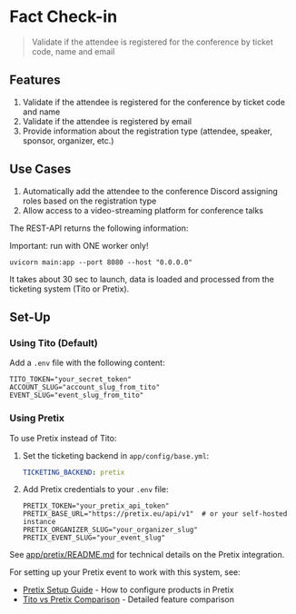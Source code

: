# Fact Check-in

> Validate if the attendee is registered for the conference by ticket code, name and email

## Features

1. Validate if the attendee is registered for the conference by ticket code and name
2. Validate if the attendee is registered by email
3. Provide information about the registration type (attendee, speaker, sponsor, organizer, etc.)

## Use Cases

1. Automatically add the attendee to the conference Discord assigning roles based on the registration type
2. Allow access to a video-streaming platform for conference talks


The REST-API returns the following information:

Important: run with ONE worker only!
```
uvicorn main:app --port 8080 --host "0.0.0.0" 
```

It takes about 30 sec to launch, data is loaded and processed from the ticketing system (Tito or Pretix).

## Set-Up

### Using Tito (Default)

Add a `.env` file with the following content:

```text
TITO_TOKEN="your_secret_token"
ACCOUNT_SLUG="account_slug_from_tito"
EVENT_SLUG="event_slug_from_tito"
```

### Using Pretix

To use Pretix instead of Tito:

1. Set the ticketing backend in `app/config/base.yml`:
   ```yaml
   TICKETING_BACKEND: pretix
   ```

2. Add Pretix credentials to your `.env` file:
   ```text
   PRETIX_TOKEN="your_pretix_api_token"
   PRETIX_BASE_URL="https://pretix.eu/api/v1"  # or your self-hosted instance
   PRETIX_ORGANIZER_SLUG="your_organizer_slug"
   PRETIX_EVENT_SLUG="your_event_slug"
   ```

See [app/pretix/README.md](app/pretix/README.md) for technical details on the Pretix integration.

For setting up your Pretix event to work with this system, see:
- [Pretix Setup Guide](docs/PRETIX_SETUP_GUIDE.md) - How to configure products in Pretix
- [Tito vs Pretix Comparison](docs/TITO_PRETIX_COMPARISON.md) - Detailed feature comparison
